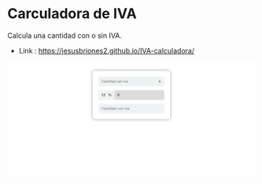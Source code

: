 # Carculadora de IVA
Calcula una cantidad con o sin IVA.

* Link : https://jesusbriones2.github.io/IVA-calculadora/

![screenshot of the page](screenshot.png "screenshot")
